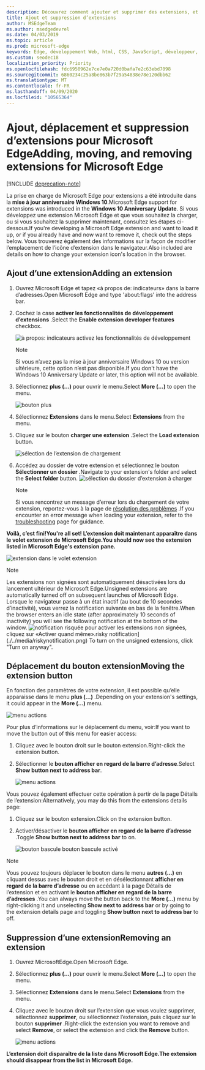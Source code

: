 ```yaml
---
description: Découvrez comment ajouter et supprimer des extensions, et déplacer le bouton d’une extension en regard de la barre d’adresse.
title: Ajout et suppression d’extensions
author: MSEdgeTeam
ms.author: msedgedevrel
ms.date: 04/03/2019
ms.topic: article
ms.prod: microsoft-edge
keywords: Edge, développement Web, html, CSS, JavaScript, développeur, extension
ms.custom: seodec18
localization_priority: Priority
ms.openlocfilehash: fdc6950962e7ce7e0a720d0bafa7e2c63ebd7098
ms.sourcegitcommit: 6860234c25a8be863b7f29a54838e78e120dbb62
ms.translationtype: MT
ms.contentlocale: fr-FR
ms.lasthandoff: 04/09/2020
ms.locfileid: "10565364"
---
```

# <span data-ttu-id="dddae-104">Ajout, déplacement et suppression d’extensions pour Microsoft Edge</span><span class="sxs-lookup"><span data-stu-id="dddae-104">Adding, moving, and removing extensions for Microsoft Edge</span></span>  

[!INCLUDE [deprecation-note](../includes/deprecation-note.md)]  

<span data-ttu-id="dddae-105">La prise en charge de Microsoft Edge pour extensions a été introduite dans la **mise à jour anniversaire Windows 10**.</span><span class="sxs-lookup"><span data-stu-id="dddae-105">Microsoft Edge support for extensions was introduced in the **Windows 10 Anniversary Update**.</span></span> <span data-ttu-id="dddae-106">Si vous développez une extension Microsoft Edge et que vous souhaitez la charger, ou si vous souhaitez la supprimer maintenant, consultez les étapes ci-dessous.</span><span class="sxs-lookup"><span data-stu-id="dddae-106">If you're developing a Microsoft Edge extension and want to load it up, or if you already have and now want to remove it, check out the steps below.</span></span>
<span data-ttu-id="dddae-107">Vous trouverez également des informations sur la façon de modifier l’emplacement de l’icône d’extension dans le navigateur.</span><span class="sxs-lookup"><span data-stu-id="dddae-107">Also included are details on how to change your extension icon's location in the browser.</span></span>

## <span data-ttu-id="dddae-108">Ajout d’une extension</span><span class="sxs-lookup"><span data-stu-id="dddae-108">Adding an extension</span></span>

1. <span data-ttu-id="dddae-109">Ouvrez Microsoft Edge et tapez «à propos de: indicateurs» dans la barre d’adresses.</span><span class="sxs-lookup"><span data-stu-id="dddae-109">Open Microsoft Edge and type 'about:flags' into the address bar.</span></span>

2. <span data-ttu-id="dddae-110">Cochez la case **activer les fonctionnalités de développement d’extensions** .</span><span class="sxs-lookup"><span data-stu-id="dddae-110">Select the **Enable extension developer features** checkbox.</span></span>

   ![à propos: indicateurs activez les fonctionnalités de développement](./../media/sideload-aboutflags.png)
   > [!NOTE]
   > <span data-ttu-id="dddae-112">Si vous n’avez pas la mise à jour anniversaire Windows 10 ou version ultérieure, cette option n’est pas disponible.</span><span class="sxs-lookup"><span data-stu-id="dddae-112">If you don't have the Windows 10 Anniversary Update or later, this option will not be available.</span></span>

3. <span data-ttu-id="dddae-113">Sélectionnez **plus (...)** pour ouvrir le menu.</span><span class="sxs-lookup"><span data-stu-id="dddae-113">Select **More (...)** to open the menu.</span></span>

   ![bouton plus](./../media/morebutton.png)  

4. <span data-ttu-id="dddae-115">Sélectionnez **Extensions** dans le menu.</span><span class="sxs-lookup"><span data-stu-id="dddae-115">Select **Extensions** from the menu.</span></span>

5. <span data-ttu-id="dddae-116">Cliquez sur le bouton **charger une extension** .</span><span class="sxs-lookup"><span data-stu-id="dddae-116">Select the **Load extension** button.</span></span>

   ![sélection de l’extension de chargement](./../media/sideload-load-extension.png)

6. <span data-ttu-id="dddae-118">Accédez au dossier de votre extension et sélectionnez le bouton **Sélectionner un dossier** .</span><span class="sxs-lookup"><span data-stu-id="dddae-118">Navigate to your extension's folder and select the  **Select folder** button.</span></span>
   ![sélection du dossier d’extension à charger](./../media/sideload-select-extension.png)
   > [!NOTE]
   > <span data-ttu-id="dddae-120">Si vous rencontrez un message d’erreur lors du chargement de votre extension, reportez-vous à la page de [résolution des problèmes](./../troubleshooting.md) .</span><span class="sxs-lookup"><span data-stu-id="dddae-120">If you encounter an error message when loading your extension, refer to the [troubleshooting](./../troubleshooting.md) page for guidance.</span></span>


**<span data-ttu-id="dddae-121">Voilà, c’est fini!</span><span class="sxs-lookup"><span data-stu-id="dddae-121">You're all set!</span></span> <span data-ttu-id="dddae-122">L’extension doit maintenant apparaître dans le volet extension de Microsoft Edge.</span><span class="sxs-lookup"><span data-stu-id="dddae-122">You should now see the extension listed in Microsoft Edge's extension pane.</span></span>**

![extension dans le volet extension](./../media/sideload-extension-installed.png)

> [!NOTE]
> <span data-ttu-id="dddae-124">Les extensions non signées sont automatiquement désactivées lors du lancement ultérieur de Microsoft Edge.</span><span class="sxs-lookup"><span data-stu-id="dddae-124">Unsigned extensions are automatically turned off on subsequent launches of Microsoft Edge.</span></span> <span data-ttu-id="dddae-125">Lorsque le navigateur passe à un état inactif (au bout de 10 secondes d’inactivité), vous verrez la notification suivante en bas de la fenêtre.</span><span class="sxs-lookup"><span data-stu-id="dddae-125">When the browser enters an idle state (after approximately 10 seconds of inactivity) you will see the following notification at the bottom of the window.</span></span> ![<span data-ttu-id="dddae-126">notification](./../media/riskynotification.png) risquée pour activer les extensions non signées, cliquez sur «Activer quand même».</span><span class="sxs-lookup"><span data-stu-id="dddae-126">risky notification](./../media/riskynotification.png) To turn on the unsigned extensions, click "Turn on anyway".</span></span>



## <span data-ttu-id="dddae-127">Déplacement du bouton extension</span><span class="sxs-lookup"><span data-stu-id="dddae-127">Moving the extension button</span></span>
<span data-ttu-id="dddae-128">En fonction des paramètres de votre extension, il est possible qu’elle apparaisse dans le menu **plus (...)** .</span><span class="sxs-lookup"><span data-stu-id="dddae-128">Depending on your extension's settings, it could appear in the **More (...)** menu.</span></span>

   ![menu actions](./../media/browseraction.png)  


<span data-ttu-id="dddae-130">Pour plus d’informations sur le déplacement du menu, voir:</span><span class="sxs-lookup"><span data-stu-id="dddae-130">If you want to move the button out of this menu for easier access:</span></span>

1. <span data-ttu-id="dddae-131">Cliquez avec le bouton droit sur le bouton extension.</span><span class="sxs-lookup"><span data-stu-id="dddae-131">Right-click the extension button.</span></span>

2. <span data-ttu-id="dddae-132">Sélectionner le **bouton afficher en regard de la barre d’adresse**.</span><span class="sxs-lookup"><span data-stu-id="dddae-132">Select **Show button next to address bar**.</span></span>

   ![menu actions](./../media/browseraction_contextmenu.png)  

<span data-ttu-id="dddae-134">Vous pouvez également effectuer cette opération à partir de la page Détails de l’extension:</span><span class="sxs-lookup"><span data-stu-id="dddae-134">Alternatively, you may do this from the extensions details page:</span></span>

1. <span data-ttu-id="dddae-135">Cliquez sur le bouton extension.</span><span class="sxs-lookup"><span data-stu-id="dddae-135">Click on the extension button.</span></span>
2. <span data-ttu-id="dddae-136">Activer/désactiver le **bouton afficher en regard de la barre d’adresse** .</span><span class="sxs-lookup"><span data-stu-id="dddae-136">Toggle **Show button next to address bar** to on.</span></span>

   ![bouton bascule bouton bascule activé](./../media/show-button-toggle.png)

> [!NOTE]
> <span data-ttu-id="dddae-138">Vous pouvez toujours déplacer le bouton dans le menu **autres (...)** en cliquant dessus avec le bouton droit et en désélectionnant **afficher en regard de la barre d’adresse** ou en accédant à la page Détails de l’extension et en activant le **bouton afficher en regard de la barre d’adresses** .</span><span class="sxs-lookup"><span data-stu-id="dddae-138">You can always move the button back to the **More (...)** menu by right-clicking it and unselecting **Show next to address bar** or by going to the extension details page and toggling **Show button next to address bar** to off.</span></span>


## <span data-ttu-id="dddae-139">Suppression d’une extension</span><span class="sxs-lookup"><span data-stu-id="dddae-139">Removing an extension</span></span>

1. <span data-ttu-id="dddae-140">Ouvrez MicrosoftEdge.</span><span class="sxs-lookup"><span data-stu-id="dddae-140">Open Microsoft Edge.</span></span>

2. <span data-ttu-id="dddae-141">Sélectionnez **plus (...)** pour ouvrir le menu.</span><span class="sxs-lookup"><span data-stu-id="dddae-141">Select **More (...)** to open the menu.</span></span>

3. <span data-ttu-id="dddae-142">Sélectionnez **Extensions** dans le menu.</span><span class="sxs-lookup"><span data-stu-id="dddae-142">Select **Extensions** from the menu.</span></span>

4. <span data-ttu-id="dddae-143">Cliquez avec le bouton droit sur l’extension que vous voulez supprimer, sélectionnez **supprimer**, ou sélectionnez l’extension, puis cliquez sur le bouton **supprimer** .</span><span class="sxs-lookup"><span data-stu-id="dddae-143">Right-click the extension you want to remove and select **Remove**, or select the extension and click the **Remove** button.</span></span>

   ![menu actions](./../media/remove.png)  

**<span data-ttu-id="dddae-145">L’extension doit disparaître de la liste dans Microsoft Edge.</span><span class="sxs-lookup"><span data-stu-id="dddae-145">The extension should disappear from the list in Microsoft Edge.</span></span>**
